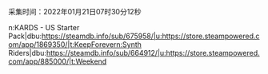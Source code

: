 采集时间：2022年01月21日07时30分12秒

n:KARDS - US Starter Pack|dbu:https://steamdb.info/sub/675958/|u:https://store.steampowered.com/app/1869350/|t:KeepForevern:Synth Riders|dbu:https://steamdb.info/sub/664912/|u:https://store.steampowered.com/app/885000/|t:Weekend